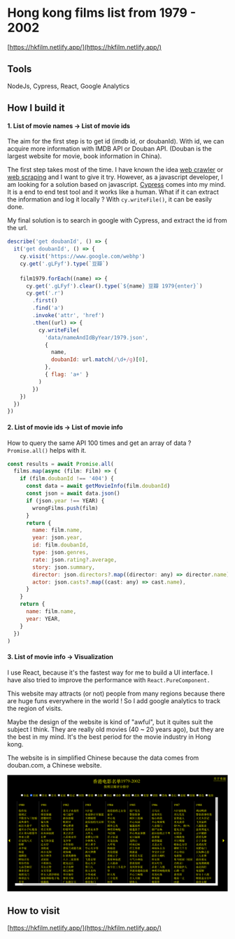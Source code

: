 # Hong kong films list from 1979 - 2002

[https://hkfilm.netlify.app/](https://hkfilm.netlify.app/)

## Tools

NodeJs, Cypress, React, Google Analytics

## How I build it

#### 1. List of movie names -> List of movie ids

The aim for the first step is to get id (imdb id, or doubanId). With id, we can acquire more information with IMDB API or Douban API. (Douban is the largest website for movie, book information in China).

The first step takes most of the time. I have known the idea [web crawler](https://en.wikipedia.org/wiki/Web_crawler) or [web scraping](https://en.wikipedia.org/wiki/Web_scraping) and I want to give it try. However, as a javascript developer, I am looking for a solution based on javascript.
[Cypress](https://www.cypress.io/) comes into my mind. It is a end to end test tool and it works like a human. What if it can extract the information and log it locally ? With `cy.writeFile()`, it can be easily done.

My final solution is to search in google with Cypress, and extract the id from the url.

```js
describe('get doubanId', () => {
  it('get doubanId', () => {
    cy.visit('https://www.google.com/webhp')
    cy.get('.gLFyf').type(`豆瓣`)

    film1979.forEach((name) => {
      cy.get('.gLFyf').clear().type(`${name} 豆瓣 1979{enter}`)
      cy.get('.r')
        .first()
        .find('a')
        .invoke('attr', 'href')
        .then((url) => {
          cy.writeFile(
            'data/nameAndIdByYear/1979.json',
            {
              name,
              doubanId: url.match(/\d+/g)[0],
            },
            { flag: 'a+' }
          )
        })
    })
  })
})
```

#### 2. List of movie ids -> List of movie info

How to query the same API 100 times and get an array of data ? `Promise.all()` helps with it.

```js
const results = await Promise.all(
  films.map(async (film: Film) => {
    if (film.doubanId !== '404') {
      const data = await getMovieInfo(film.doubanId)
      const json = await data.json()
      if (json.year !== YEAR) {
        wrongFilms.push(film)
      }
      return {
        name: film.name,
        year: json.year,
        id: film.doubanId,
        type: json.genres,
        rate: json.rating?.average,
        story: json.summary,
        director: json.directors?.map((director: any) => director.name),
        actor: json.casts?.map((cast: any) => cast.name),
      }
    }
    return {
      name: film.name,
      year: YEAR,
    }
  })
)
```

#### 3. List of movie info -> Visualization

I use React, because it's the fastest way for me to build a UI interface. I have also tried to improve the performance with `React.PureComponent.`

This website may attracts (or not) people from many regions because there are huge funs everywhere in the world ! So I add google analytics to track the region of visits.

Maybe the design of the website is kind of "awful", but it quites suit the subject I think. They are really old movies (40 ~ 20 years ago), but they are the best in my mind. It's the best period for the movie industry in Hong kong.

The website is in simplified Chinese because the data comes from douban.com, a Chinese website.

![](https://raw.githubusercontent.com/AlbertWhite/hk-film-visualization/master/visualization/screenshot.png)

## How to visit

[https://hkfilm.netlify.app/](https://hkfilm.netlify.app/)
